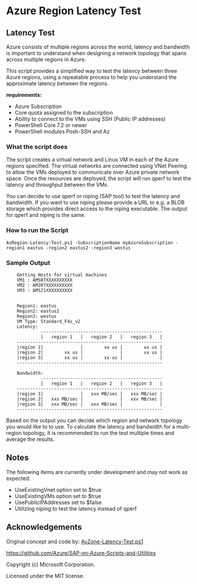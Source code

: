 # Azure Region Latency Test

## Latency Test

Azure consists of multiple regions across the world, latency and bandwidth is important to understand when designing a network topology that spans across multiple regions in Azure. 

This script provides a simplified way to test the latency between three Azure regions, using a repeatable process to help you understand the approximate latency between the regions.

**requirements:**

* Azure Subscription
* Core quota assigned to the subscription
* Ability to connect to the VMs using SSH (Public IP addresses)
* PowerShell Core 7.2 or newer
* PowerShell modules Posh-SSH and Az

### What the script does

The script creates a virtual network and Linux VM in each of the Azure regions specified. The virtual networks are connected using VNet Peering to allow the VMs deployed to communicate over Azure private network space. Once the resources are deployed, the script will run qperf to test the latency and throughput between the VMs.

You can decide to use qperf or niping (SAP tool) to test the latency and bandwidth.
If you want to use niping please provide a URL to e.g. a BLOB storage which provides direct access to the niping executable.
The output for qperf and niping is the same.

### How to run the Script
`AzRegion-Latency-Test.ps1 -SubscriptionName myAzureSubscription -region1 eastus -region2 eastus2 -region3 westus`
### Sample Output

        Getting Hosts for virtual machines
        VM1 : AMS07XXXXXXXXXX
        VM2 : AMZ07XXXXXXXXXX
        VM3 : AMS21XXXXXXXXXX


        Region1: eastus
        Region2: eastus2
        Region3: westus
        VM Type: Standard_F4s_v2
        Latency:
                 ----------------------------------------------
                 |   region 1   |   region 2   |   region 3   |
        -------------------------------------------------------
        |region 1|              |        xx us |        xx us |
        |region 2|        xx us |              |        xx us |
        |region 3|        xx us |        xx us |              |
        -------------------------------------------------------

        Bandwidth:
                 ----------------------------------------------
                 |   region 1   |   region 2   |   region 3   |
        -------------------------------------------------------
        |region 1|              |   xxx MB/sec |   xxx MB/sec |
        |region 2|   xxx MB/sec |              |   xxx MB/sec |
        |region 3|   xxx MB/sec |   xxx MB/sec |              |
        -------------------------------------------------------

Based on the output you can decide which region and network topology you would like to to use.
To calculate the latency and bandwidth for a multi-region topology, it is recommended to run the test multiple times and average the results.

## Notes
The following items are currently under development and may not work as expected:
- UseExistingVnet option set to $true
- UseExistingVMs option set to $true
- UsePublicIPAddresses set to $false
- Utilizing niping to test the latency instead of qperf
## Acknowledgements
Original concept and code by: [AvZone-Latency-Test.ps1](https://github.com/Azure/SAP-on-Azure-Scripts-and-Utilities/tree/main/AvZone-Latency-Test)

https://github.com/Azure/SAP-on-Azure-Scripts-and-Utilities

Copyright (c) Microsoft Corporation.

Licensed under the MIT license.
